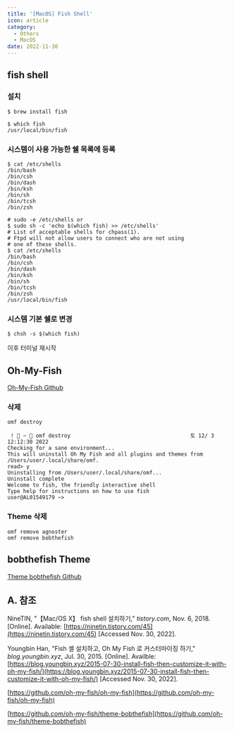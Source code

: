 ```yaml
---
title: '[MacOS] Fish Shell'
icon: article
category:
  - Others
  - MacOS
date: 2022-11-30
---
```


## fish shell
### 설치
```sh:no-line-numbers
$ brew install fish
```

```sh:no-line-numbers
$ which fish
/usr/local/bin/fish
```

### 시스템이 사용 가능한 쉘 목록에 등록
```sh:no-line-numbers
$ cat /etc/shells
/bin/bash
/bin/csh
/bin/dash
/bin/ksh
/bin/sh
/bin/tcsh
/bin/zsh
```

```sh:no-line-numbers
# sudo -e /etc/shells or
$ sudo sh -c 'echo $(which fish) >> /etc/shells'
# List of acceptable shells for chpass(1).
# Ftpd will not allow users to connect who are not using
# one of these shells.
$ cat /etc/shells
/bin/bash
/bin/csh
/bin/dash
/bin/ksh
/bin/sh
/bin/tcsh
/bin/zsh
/usr/local/bin/fish
```

### 시스템 기본 쉘로 변경
```sh:no-line-numbers
$ chsh -s $(which fish)
```

이후 터미널 재시작

## Oh-My-Fish
[Oh-My-Fish Github](https://github.com/oh-my-fish/oh-my-fish)

### 삭제
```sh:no-line-numbers
omf destroy
```

```:no-line-numbers
 !  ~  omf destroy                                      토 12/ 3 12:12:30 2022
Checking for a sane environment...
This will uninstall Oh My Fish and all plugins and themes from
/Users/user/.local/share/omf.
read> y
Uninstalling from /Users/user/.local/share/omf...
Uninstall complete
Welcome to fish, the friendly interactive shell
Type help for instructions on how to use fish
user@AL01549179 ~>
```

### Theme 삭제
```sh:no-line-numbers
omf remove agnoster
omf remove bobthefish
```

## bobthefish Theme
[Theme bobthefish Github](https://github.com/oh-my-fish/theme-bobthefish)

## A. 참조
NineTIN, "【Mac/OS X】 fish shell 설치하기," *tistory.com*, Nov. 6, 2018. [Online]. Available: [https://ninetin.tistory.com/45](https://ninetin.tistory.com/45) [Accessed Nov. 30, 2022].

Youngbin Han, "Fish 셸 설치하고, Oh My Fish 로 커스터마이징 하기," *blog.youngbin.xyz*, Jul. 30, 2015. [Online]. Availble: [https://blog.youngbin.xyz/2015-07-30-install-fish-then-customize-it-with-oh-my-fish/](https://blog.youngbin.xyz/2015-07-30-install-fish-then-customize-it-with-oh-my-fish/) [Accessed Nov. 30, 2022].

[https://github.com/oh-my-fish/oh-my-fish](https://github.com/oh-my-fish/oh-my-fish)

[https://github.com/oh-my-fish/theme-bobthefish](https://github.com/oh-my-fish/theme-bobthefish)
